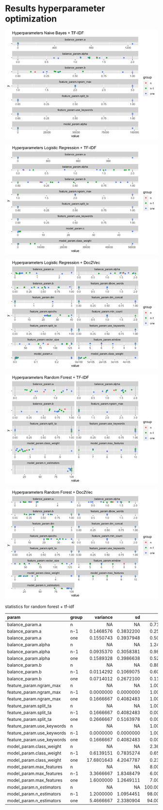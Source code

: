 Results hyperparameter optimization
================

![](README_files/figure-gfm/unnamed-chunk-2-1.png)<!-- -->

![](README_files/figure-gfm/unnamed-chunk-4-1.png)<!-- -->

![](README_files/figure-gfm/eval-1.png)<!-- -->

![](README_files/figure-gfm/unnamed-chunk-5-1.png)<!-- -->

![](README_files/figure-gfm/unnamed-chunk-6-1.png)<!-- -->

statistics for random forest + tf-idf

| param                        | group |   variance |        sd |         min |        mean |      median |         max |
| :--------------------------- | :---- | ---------: | --------: | ----------: | ----------: | ----------: | ----------: |
| balance\_param.a             | n     |         NA |        NA |   0.7192764 |   0.7192764 |   0.7192764 |   0.7192764 |
| balance\_param.a             | n-1   |  0.1468576 | 0.3832200 |   0.2517644 |   0.5759883 |   0.3958779 |   1.1526690 |
| balance\_param.a             | one   |  0.1550743 | 0.3937948 |   0.5025175 |   0.9462516 |   0.9707551 |   1.3997309 |
| balance\_param.alpha         | n     |         NA |        NA |   1.2436355 |   1.2436355 |   1.2436355 |   1.2436355 |
| balance\_param.alpha         | n-1   |  0.0935370 | 0.3058381 |   0.9844457 |   1.4893711 |   1.5636714 |   1.8677820 |
| balance\_param.alpha         | one   |  0.1589328 | 0.3986638 |   0.5257832 |   1.0682214 |   0.9901227 |   1.5540455 |
| balance\_param.b             | n     |         NA |        NA |   0.8816155 |   0.8816155 |   0.8816155 |   0.8816155 |
| balance\_param.b             | n-1   |  0.0114292 | 0.1069075 |   0.6083973 |   0.7447667 |   0.7807418 |   0.8599103 |
| balance\_param.b             | one   |  0.0714012 | 0.2672100 |   0.1140660 |   0.5769489 |   0.7222529 |   0.7618167 |
| feature\_param.ngram\_max    | n     |         NA |        NA |   1.0000000 |   1.0000000 |   1.0000000 |   1.0000000 |
| feature\_param.ngram\_max    | n-1   |  0.0000000 | 0.0000000 |   1.0000000 |   1.0000000 |   1.0000000 |   1.0000000 |
| feature\_param.ngram\_max    | one   |  0.1666667 | 0.4082483 |   1.0000000 |   1.1666667 |   1.0000000 |   2.0000000 |
| feature\_param.split\_ta     | n     |         NA |        NA |   1.0000000 |   1.0000000 |   1.0000000 |   1.0000000 |
| feature\_param.split\_ta     | n-1   |  0.1666667 | 0.4082483 |   0.0000000 |   0.8333333 |   1.0000000 |   1.0000000 |
| feature\_param.split\_ta     | one   |  0.2666667 | 0.5163978 |   0.0000000 |   0.6666667 |   1.0000000 |   1.0000000 |
| feature\_param.use\_keywords | n     |         NA |        NA |   1.0000000 |   1.0000000 |   1.0000000 |   1.0000000 |
| feature\_param.use\_keywords | n-1   |  0.0000000 | 0.0000000 |   1.0000000 |   1.0000000 |   1.0000000 |   1.0000000 |
| feature\_param.use\_keywords | one   |  0.1666667 | 0.4082483 |   0.0000000 |   0.8333333 |   1.0000000 |   1.0000000 |
| model\_param.class\_weight   | n     |         NA |        NA |   2.3660456 |   2.3660456 |   2.3660456 |   2.3660456 |
| model\_param.class\_weight   | n-1   |  0.6139151 | 0.7835274 |   0.6578300 |   1.6759356 |   1.7899422 |   2.8340870 |
| model\_param.class\_weight   | one   | 17.6801643 | 4.2047787 |   0.2381063 |   3.0447539 |   1.4022172 |  11.2858816 |
| model\_param.max\_features   | n     |         NA |        NA |   8.0000000 |   8.0000000 |   8.0000000 |   8.0000000 |
| model\_param.max\_features   | n-1   |  3.3666667 | 1.8348479 |   6.0000000 |   8.8333333 |  10.0000000 |  10.0000000 |
| model\_param.max\_features   | one   |  1.6000000 | 1.2649111 |   7.0000000 |   9.0000000 |   9.5000000 |  10.0000000 |
| model\_param.n\_estimators   | n     |         NA |        NA | 100.0000000 | 100.0000000 | 100.0000000 | 100.0000000 |
| model\_param.n\_estimators   | n-1   |  1.2000000 | 1.0954451 |  98.0000000 |  99.0000000 |  99.0000000 | 100.0000000 |
| model\_param.n\_estimators   | one   |  5.4666667 | 2.3380904 |  94.0000000 |  97.6666667 |  98.0000000 | 100.0000000 |
